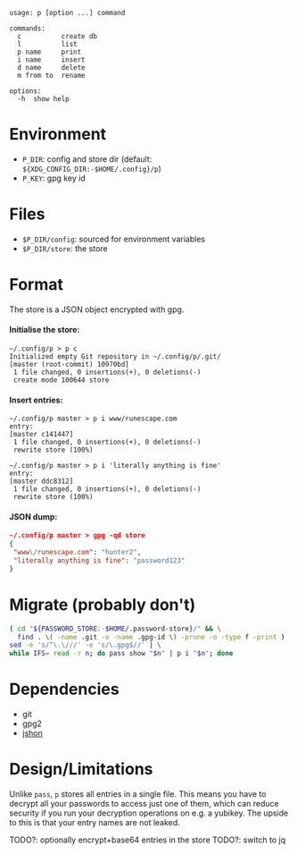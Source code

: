 ```
usage: p [option ...] command

commands:
  c          create db
  l          list
  p name     print
  i name     insert
  d name     delete
  m from to  rename

options:
  -h  show help
```

# Environment
* `P_DIR`: config and store dir (default: `${XDG_CONFIG_DIR:-$HOME/.config}/p`)
* `P_KEY`: gpg key id

# Files
* `$P_DIR/config`: sourced for environment variables
* `$P_DIR/store`: the store

# Format
The store is a JSON object encrypted with gpg.

#### Initialise the store:
```
~/.config/p > p c
Initialized empty Git repository in ~/.config/p/.git/
[master (root-commit) 10970bd]
 1 file changed, 0 insertions(+), 0 deletions(-)
 create mode 100644 store
 ```

#### Insert entries:
```
~/.config/p master > p i www/runescape.com
entry:
[master c141447]
 1 file changed, 0 insertions(+), 0 deletions(-)
 rewrite store (100%)

~/.config/p master > p i 'literally anything is fine'
entry:
[master ddc8312]
 1 file changed, 0 insertions(+), 0 deletions(-)
 rewrite store (100%)
```

#### JSON dump:
```json
~/.config/p master > gpg -qd store
{
 "www\/runescape.com": "hunter2",
 "literally anything is fine": "password123"
}
```

# Migrate (probably don't)
```bash
( cd "${PASSWORD_STORE:-$HOME/.password-store}/" && \
  find . \( -name .git -o -name .gpg-id \) -prune -o -type f -print ) | \
sed -e 's/^\.\///' -e 's/\.gpg$//' | \
while IFS= read -r n; do pass show "$n" | p i "$n"; done
```

# Dependencies
* git
* gpg2
* [jshon](https://github.com/keenerd/jshon)

# Design/Limitations
Unlike `pass`, `p` stores all entries in a single file. This means you have to
decrypt all your passwords to access just one of them, which can reduce
security if you run your decryption operations on e.g. a yubikey. The upside to
this is that your entry names are not leaked.

TODO?: optionally encrypt+base64 entries in the store
TODO?: switch to jq
